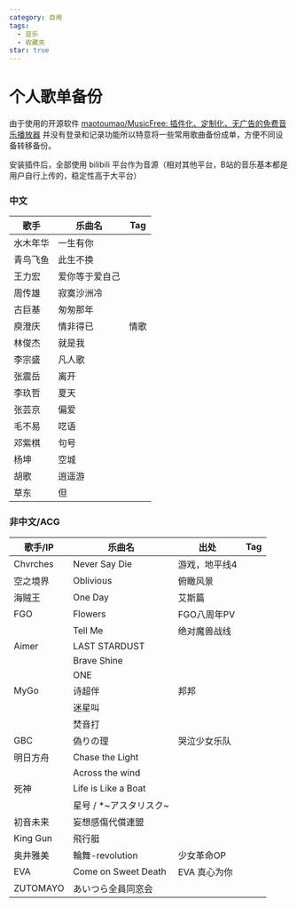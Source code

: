 ```yaml
---
category: 自用
tags:
  - 音乐
  - 收藏夹
star: true
---
```

# 个人歌单备份

由于使用的开源软件 [maotoumao/MusicFree: 插件化、定制化、无广告的免费音乐播放器](https://github.com/maotoumao/MusicFree) 并没有登录和记录功能所以特意将一些常用歌曲备份成单，方便不同设备转移备份。

安装插件后，全部使用 bilibili 平台作为音源（相对其他平台，B站的音乐基本都是用户自行上传的，稳定性高于大平台）

### 中文

| 歌手   | 乐曲名     | Tag |
| ---- | ------- | --- |
| 水木年华 | 一生有你    |     |
| 青鸟飞鱼 | 此生不换    |     |
| 王力宏  | 爱你等于爱自己 |     |
| 周传雄  | 寂寞沙洲冷   |     |
| 古巨基  | 匆匆那年    |     |
| 庾澄庆  | 情非得已    | 情歌  |
| 林俊杰  | 就是我     |     |
| 李宗盛  | 凡人歌     |     |
| 张震岳  | 离开      |     |
| 李玖哲  | 夏天      |     |
| 张芸京  | 偏爱      |     |
| 毛不易  | 呓语      |     |
| 邓紫棋  | 句号      |     |
| 杨坤   | 空城      |     |
| 胡歌   | 逍遥游     |     |
| 草东   | 但       |     |

### 非中文/ACG

| 歌手/IP    | 乐曲名                 | 出处       | Tag |
| -------- | ------------------- | -------- | --- |
| Chvrches | Never Say Die       | 游戏，地平线4  |     |
| 空之境界     | Oblivious           | 俯瞰风景     |     |
| 海贼王      | One Day             | 艾斯篇      |     |
| FGO      | Flowers             | FGO八周年PV |     |
|          | Tell Me             | 绝对魔兽战线   |     |
| Aimer    | LAST STARDUST       |          |     |
|          | Brave Shine         |          |     |
|          | ONE                 |          |     |
| MyGo     | 诗超伴                 | 邦邦       |     |
|          | 迷星叫                 |          |     |
|          | 焚音打                 |          |     |
| GBC      | 偽りの理                | 哭泣少女乐队   |     |
| 明日方舟     | Chase the Light     |          |     |
|          | Across the wind     |          |     |
| 死神       | Life is Like a Boat |          |     |
|          | 星号 / *~アスタリスク~      |          |     |
| 初音未来     | 妄想感傷代償連盟            |          |     |
| King Gun | 飛行艇                 |          |     |
| 奥井雅美     | 輪舞-revolution       | 少女革命OP   |     |
| EVA      | Come on Sweet Death | EVA 真心为你 |     |
| ZUTOMAYO | あいつら全員同窓会           |          |     |
